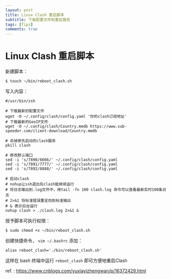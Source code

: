 ```yaml
---
layout: post
title: Linux Clash 重启脚本 
subtitle: 下载配置文件和重启服务
tags: [Tips]
comments: true
---
```


# Linux Clash 重启脚本

新建脚本：

```shell
$ touch ~/bin/reboot_clash.sh
```

写入内容：

```shell
#/usr/bin/zsh

# 下载最新的配置文件
wget -O ~/.config/clash/config.yaml '你的clash订阅地址'
# 下载最新的GeoIP文件
wget -O ~/.config/clash/Country.mmdb https://www.sub-speeder.com/client-download/Country.mmdb

# 杀掉原先启动的clash服务
pkill clash

# 修改默认端口
sed -i 's/7890/6666/' ~/.config/clash/config.yaml
sed -i 's/7891/7777/' ~/.config/clash/config.yaml
sed -i 's/7892/8888/' ~/.config/clash/config.yaml

# 启动clash
# nohup让ssh退出后clash能继续运行
# 将日志输出到.log文件中，用tail -fn 100 clash.log 命令可以查看最新实时100条日志
# 2>&1 将标准错误重定向到标准输出
# & 表示后台运行
nohup clash > ./clash.log 2>&1 &
```

授予脚本可执行权限：

```shell
$ sudo chmod +x ~/bin/reboot_clash.sh
```


创建快捷命令， `vim ~/.bashrc` 添加：

```shell
alias reboot_clash='./bin/reboot_clash.sh'
```

这样在 bash 终端中运行 `reboot_clash` 即可方便地重启Clash

ref. : https://www.cnblogs.com/yuxiayizhengwan/p/16372429.html